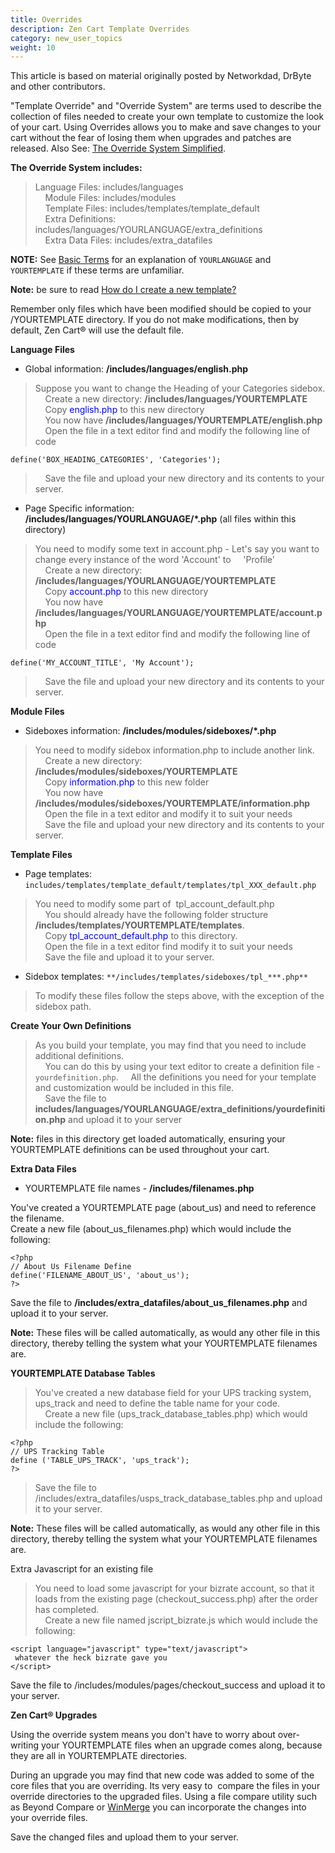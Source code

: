 ```yaml
---
title: Overrides
description: Zen Cart Template Overrides
category: new_user_topics
weight: 10
---
```

This article is based on material originally posted by Networkdad, DrByte and other contributors.  

"Template Override" and "Override System" are terms used to describe the collection of files needed to create your own template to customize the look of your cart. Using Overrides allows you to make and save changes to your cart without the fear of losing them when upgrades and patches are released. Also See: [The Override System Simplified](/user/template/template_overrides_simplified/).

**The Override System includes:**  

> Language Files: includes/languages  
>     Module Files: includes/modules  
>     Template Files: includes/templates/template_default  
>     Extra Definitions: includes/languages/YOURLANGUAGE/extra_definitions  
>     Extra Data Files: includes/extra_datafiles


**NOTE:** See [Basic Terms](/user/first_steps/basic_terms/) for an 
explanation of `YOURLANGUAGE` and `YOURTEMPLATE` if these terms are 
unfamiliar. 

**Note:** be sure to read [How do I create a new template?](/user/template/creating_template/)

Remember only files which have been modified should be copied to your /YOURTEMPLATE directory. If you do not make modifications, then by default, Zen Cart® will use the default file.  

**Language Files**  

*   Global information: **/includes/languages/english.php**

> Suppose you want to change the Heading of your Categories sidebox.  
>     Create a new directory: **/includes/languages/YOURTEMPLATE**  
>     Copy <font color="#0000ff">english.php</font> to this new directory  
>     You now have **/includes/languages/YOURTEMPLATE/english.php**  
>     Open the file in a text editor find and modify the following line of code  

```
define('BOX_HEADING_CATEGORIES', 'Categories');
```
>     Save the file and upload your new directory and its contents to your server.

*   Page Specific information: **/includes/languages/YOURLANGUAGE/*.php** (all files within this directory)

> You need to modify some text in account.php - Let's say you want to change every instance of the word 'Account' to     'Profile'  
>     Create a new directory: **/includes/languages/YOURLANGUAGE/YOURTEMPLATE**  
>     Copy <font color="#0000ff">account.php</font> to this new directory  
>     You now have **/includes/languages/YOURLANGUAGE/YOURTEMPLATE/account.php**  
>     Open the file in a text editor find and modify the following line of code  
```
define('MY_ACCOUNT_TITLE', 'My Account');
```

>     Save the file and upload your new directory and its contents to your server.

**Module Files**  

*   Sideboxes information: **/includes/modules/sideboxes/*.php**

> You need to modify sidebox information.php to include another link.  
>     Create a new directory: **/includes/modules/sideboxes/YOURTEMPLATE**  
>     Copy <font color="#0000ff">information.php</font> to this new folder  
>     You now have **/includes/modules/sideboxes/YOURTEMPLATE/information.php**  
>     Open the file in a text editor and modify it to suit your needs  
>     Save the file and upload your new directory and its contents to your server.

**Template Files**  

*   Page templates: `includes/templates/template_default/templates/tpl_XXX_default.php`

> You need to modify some part of  tpl_account_default.php  
>     You should already have the following folder structure **/includes/templates/YOURTEMPLATE/templates**.  
>     Copy <font color="#0000ff">tpl_account_default.php</font> to this directory.  
>     Open the file in a text editor find modify it to suit your needs  
>     Save the file and upload it to your server.

*   Sidebox templates: `**/includes/templates/sideboxes/tpl_***.php**`

> To modify these files follow the steps above, with the exception of the sidebox path.

**Create Your Own Definitions**  

> As you build your template, you may find that you need to include additional definitions.  
>     You can do this by using your text editor to create a definition file - `yourdefinition.php`.
>     All the definitions you need for your template and customization would be included in this file.  
>     Save the file to **includes/languages/YOURLANGUAGE/extra_definitions/yourdefinition.php** and upload it to your server

**Note:** files in this directory get loaded automatically, ensuring your YOURTEMPLATE definitions can be used throughout your cart.  

**Extra Data Files**  

*   YOURTEMPLATE file names - **/includes/filenames.php**

You've created a YOURTEMPLATE page (about_us) and need to reference the filename.  
Create a new file (about_us_filenames.php) which would include the following:  

```
<?php  
// About Us Filename Define  
define('FILENAME_ABOUT_US', 'about_us');  
?>
```

Save the file to **/includes/extra_datafiles/about_us_filenames.php** and upload it to your server.

**Note:** These files will be called automatically, as would any other file in this directory, thereby telling the system what your YOURTEMPLATE filenames are.  

**YOURTEMPLATE Database Tables**  

> You've created a new database field for your UPS tracking system, ups_track and need to define the table name for your code.  
>     Create a new file (ups_track_database_tables.php) which would include the following:  

```
<?php  
// UPS Tracking Table  
define ('TABLE_UPS_TRACK', 'ups_track');  
?>
```

> Save the file to /includes/extra_datafiles/usps_track_database_tables.php and upload it to your server.

**Note:** These files will be called automatically, as would any other file in this directory, thereby telling the system what your YOURTEMPLATE filenames are.  

Extra Javascript for an existing file

> You need to load some javascript for your bizrate account, so that it loads from the existing page (checkout_success.php) after the order has completed.  
>     Create a new file named jscript_bizrate.js which would include the following:  

```
<script language="javascript" type="text/javascript">
 whatever the heck bizrate gave you  
</script>
```

 Save the file to /includes/modules/pages/checkout_success and upload it to your server.

**Zen Cart® Upgrades**  

Using the override system means you don't have to worry about over-writing your YOURTEMPLATE files when an upgrade comes along, because they are all in YOURTEMPLATE directories.  

During an upgrade you may find that new code was added to some of the core files that you are overriding. Its very easy to  compare the files in your override directories to the upgraded files. Using a file compare utility such as Beyond Compare or [WinMerge](http://winmerge.sf.net) you can incorporate the changes into your override files.  

Save the changed files and upload them to your server.
